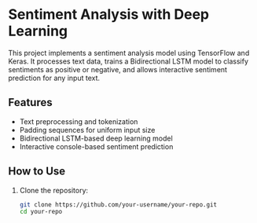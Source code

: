 # Sentiment Analysis with Deep Learning

This project implements a sentiment analysis model using TensorFlow and Keras. It processes text data, trains a Bidirectional LSTM model to classify sentiments as positive or negative, and allows interactive sentiment prediction for any input text.

## Features

- Text preprocessing and tokenization
- Padding sequences for uniform input size
- Bidirectional LSTM-based deep learning model
- Interactive console-based sentiment prediction

## How to Use

1. Clone the repository:
   ```bash
   git clone https://github.com/your-username/your-repo.git
   cd your-repo
